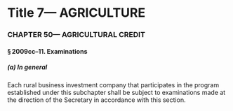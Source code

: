 
# Title 7— AGRICULTURE
### CHAPTER 50— AGRICULTURAL CREDIT
#### § 2009cc–11. Examinations
##### (a) In general

Each rural business investment company that participates in the program established under this subchapter shall be subject to examinations made at the direction of the Secretary in accordance with this section.
